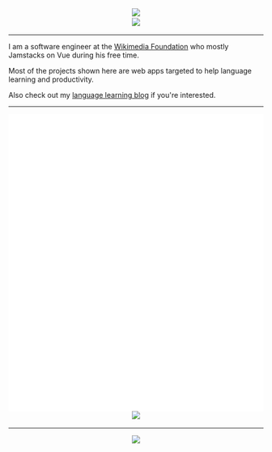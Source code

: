 <div align="center">
  <img src="https://readme-typing-svg.herokuapp.com?color=F97316&background=FFFFFF00&center=true&vCenter=true&lines=Hi+there+%F0%9F%91%8B" />
</div>

<div align="center">
  <img src="https://pbs.twimg.com/media/DepEIeTV4AAbkvO.jpg" />
</div>

---

I am a software engineer at the [Wikimedia Foundation](https://github.com/wikimedia) who mostly Jamstacks on Vue during his free time.

Most of the projects shown here are web apps targeted to help language learning and productivity.

Also check out my <a href="https://barelylingual.net/">language learning blog</a> if you're interested.

---

<div align="center">
<span>
  <img align="center" src="https://github.com/tchin25/github-stats/blob/master/generated/overview.svg" />
</span>
<span>
  <img align="center" src="https://github.com/tchin25/github-stats/blob/master/generated/languages.svg" />
</span>
</div>

<div align="center">
<img src="https://github-profile-trophy.vercel.app/?username=tchin25&rank=-C&margin-w=8&theme=flat" />
</div>

---

<div align="center">
  <img height="200" src="https://149674310.v2.pressablecdn.com/wp-content/uploads/2019/01/letsgoch.png" />
</div>
